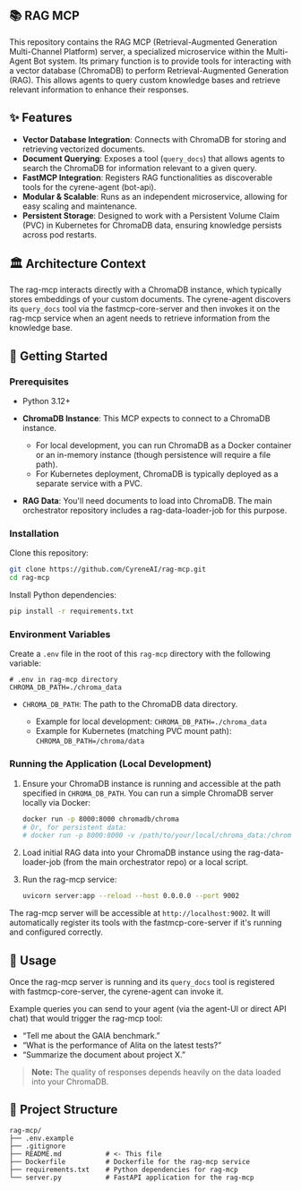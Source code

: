 ## 📚 RAG MCP

This repository contains the RAG MCP (Retrieval-Augmented Generation Multi-Channel Platform) server, a specialized microservice within the Multi-Agent Bot system. Its primary function is to provide tools for interacting with a vector database (ChromaDB) to perform Retrieval-Augmented Generation (RAG). This allows agents to query custom knowledge bases and retrieve relevant information to enhance their responses.

## ✨ Features

- **Vector Database Integration**: Connects with ChromaDB for storing and retrieving vectorized documents.
- **Document Querying**: Exposes a tool (`query_docs`) that allows agents to search the ChromaDB for information relevant to a given query.
- **FastMCP Integration**: Registers RAG functionalities as discoverable tools for the cyrene-agent (bot-api).
- **Modular & Scalable**: Runs as an independent microservice, allowing for easy scaling and maintenance.
- **Persistent Storage**: Designed to work with a Persistent Volume Claim (PVC) in Kubernetes for ChromaDB data, ensuring knowledge persists across pod restarts.

## 🏛️ Architecture Context

The rag-mcp interacts directly with a ChromaDB instance, which typically stores embeddings of your custom documents. The cyrene-agent discovers its `query_docs` tool via the fastmcp-core-server and then invokes it on the rag-mcp service when an agent needs to retrieve information from the knowledge base.

## 🚀 Getting Started

### Prerequisites

* Python 3.12+
* **ChromaDB Instance**: This MCP expects to connect to a ChromaDB instance.

  * For local development, you can run ChromaDB as a Docker container or an in-memory instance (though persistence will require a file path).
  * For Kubernetes deployment, ChromaDB is typically deployed as a separate service with a PVC.
* **RAG Data**: You'll need documents to load into ChromaDB. The main orchestrator repository includes a rag-data-loader-job for this purpose.

### Installation

Clone this repository:

```bash
git clone https://github.com/CyreneAI/rag-mcp.git
cd rag-mcp
```

Install Python dependencies:

```bash
pip install -r requirements.txt
```

### Environment Variables

Create a `.env` file in the root of this `rag-mcp` directory with the following variable:

```env
# .env in rag-mcp directory
CHROMA_DB_PATH=./chroma_data
```

* `CHROMA_DB_PATH`: The path to the ChromaDB data directory.

  * Example for local development: `CHROMA_DB_PATH=./chroma_data`
  * Example for Kubernetes (matching PVC mount path): `CHROMA_DB_PATH=/chroma/data`

### Running the Application (Local Development)

1. Ensure your ChromaDB instance is running and accessible at the path specified in `CHROMA_DB_PATH`. You can run a simple ChromaDB server locally via Docker:

   ```bash
   docker run -p 8000:8000 chromadb/chroma
   # Or, for persistent data:
   # docker run -p 8000:8000 -v /path/to/your/local/chroma_data:/chroma/data chromadb/chroma
   ```

2. Load initial RAG data into your ChromaDB instance using the rag-data-loader-job (from the main orchestrator repo) or a local script.

3. Run the rag-mcp service:

   ```bash
   uvicorn server:app --reload --host 0.0.0.0 --port 9002
   ```

The rag-mcp server will be accessible at `http://localhost:9002`. It will automatically register its tools with the fastmcp-core-server if it's running and configured correctly.

## 🧪 Usage

Once the rag-mcp server is running and its `query_docs` tool is registered with fastmcp-core-server, the cyrene-agent can invoke it.

Example queries you can send to your agent (via the agent-UI or direct API chat) that would trigger the rag-mcp tool:

* “Tell me about the GAIA benchmark.”
* “What is the performance of Alita on the latest tests?”
* “Summarize the document about project X.”

> **Note:** The quality of responses depends heavily on the data loaded into your ChromaDB.

## 📁 Project Structure

```
rag-mcp/
├── .env.example
├── .gitignore
├── README.md           # <- This file
├── Dockerfile          # Dockerfile for the rag-mcp service
├── requirements.txt    # Python dependencies for rag-mcp
└── server.py           # FastAPI application for the rag-mcp
```

